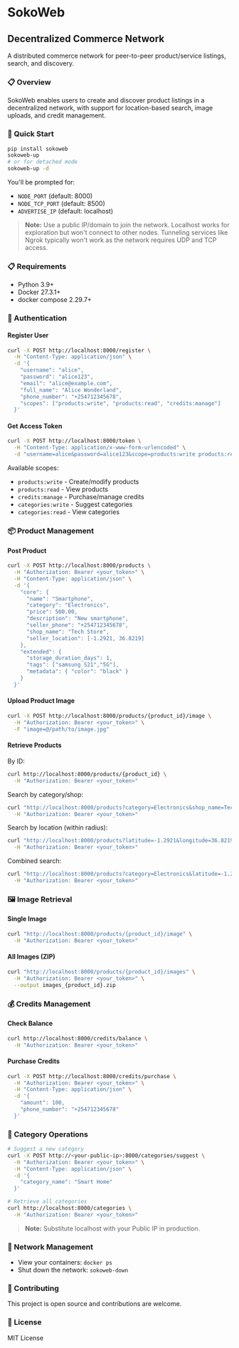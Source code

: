# SokoWeb
## Decentralized Commerce Network

A distributed commerce network for peer-to-peer product/service listings, search, and discovery.

### 📋 Overview

SokoWeb enables users to create and discover product listings in a decentralized network, with support for location-based search, image uploads, and credit management.

### 🚀 Quick Start

```bash
pip install sokoweb
sokoweb-up
# or for detached mode
sokoweb-up -d
```

You'll be prompted for:
- `NODE_PORT` (default: 8000)
- `NODE_TCP_PORT` (default: 8500)
- `ADVERTISE_IP` (default: localhost)

> **Note:** Use a public IP/domain to join the network. Localhost works for exploration but won't connect to other nodes. Tunneling services like Ngrok typically won't work as the network requires UDP and TCP access.

### 📋 Requirements

- Python 3.9+
- Docker 27.3.1+
- docker compose 2.29.7+

### 🔑 Authentication

#### Register User

```bash
curl -X POST http://localhost:8000/register \
  -H "Content-Type: application/json" \
  -d '{
    "username": "alice",
    "password": "alice123",
    "email": "alice@example.com",
    "full_name": "Alice Wonderland",
    "phone_number": "+254712345678",
    "scopes": ["products:write", "products:read", "credits:manage"]
  }'
```

#### Get Access Token

```bash
curl -X POST http://localhost:8000/token \
  -H "Content-Type: application/x-www-form-urlencoded" \
  -d "username=alice&password=alice123&scope=products:write products:read credits:manage"
```

Available scopes:
- `products:write` - Create/modify products
- `products:read` - View products
- `credits:manage` - Purchase/manage credits
- `categories:write` - Suggest categories
- `categories:read` - View categories

### 📦 Product Management

#### Post Product

```bash
curl -X POST http://localhost:8000/products \
  -H "Authorization: Bearer <your_token>" \
  -H "Content-Type: application/json" \
  -d '{
    "core": {
      "name": "Smartphone",
      "category": "Electronics",
      "price": 500.00,
      "description": "New smartphone",
      "seller_phone": "+254712345678",
      "shop_name": "Tech Store",
      "seller_location": [-1.2921, 36.8219]
    },
    "extended": {
      "storage_duration_days": 1,
      "tags": ["samsung S21","5G"],
      "metadata": { "color": "black" }
    }
  }'
```

#### Upload Product Image

```bash
curl -X POST http://localhost:8000/products/{product_id}/image \
  -H "Authorization: Bearer <your_token>" \
  -F "image=@/path/to/image.jpg"
```

#### Retrieve Products

By ID:
```bash
curl http://localhost:8000/products/{product_id} \
  -H "Authorization: Bearer <your_token>"
```

Search by category/shop:
```bash
curl "http://localhost:8000/products?category=Electronics&shop_name=Tech%20Store" \
  -H "Authorization: Bearer <your_token>"
```

Search by location (within radius):
```bash
curl "http://localhost:8000/products?latitude=-1.2921&longitude=36.8219&radius_km=10" \
  -H "Authorization: Bearer <your_token>"
```

Combined search:
```bash
curl "http://localhost:8000/products?category=Electronics&latitude=-1.2921&longitude=36.8219&radius_km=5" \
  -H "Authorization: Bearer <your_token>"
```

### 🖼️ Image Retrieval

#### Single Image

```bash
curl "http://localhost:8000/products/{product_id}/image" \
  -H "Authorization: Bearer <your_token>"
```

#### All Images (ZIP)

```bash
curl "http://localhost:8000/products/{product_id}/images" \
  -H "Authorization: Bearer <your_token>" \
  --output images_{product_id}.zip
```

### 💰 Credits Management

#### Check Balance

```bash
curl http://localhost:8000/credits/balance \
  -H "Authorization: Bearer <your_token>"
```

#### Purchase Credits

```bash
curl -X POST http://localhost:8000/credits/purchase \
  -H "Authorization: Bearer <your_token>" \
  -H "Content-Type: application/json" \
  -d '{
    "amount": 100,
    "phone_number": "+254712345678"
  }'
```

### 📂 Category Operations

```bash
# Suggest a new category
curl -X POST http://<your-public-ip>:8000/categories/suggest \
  -H "Authorization: Bearer <your_token>" \
  -H "Content-Type: application/json" \
  -d '{
    "category_name": "Smart Home"
  }'

# Retrieve all categories
curl http://localhost:8000/categories \
  -H "Authorization: Bearer <your_token>"
```

> **Note:** Substitute localhost with your Public IP in production.

### 🔄 Network Management

- View your containers: `docker ps`
- Shut down the network: `sokoweb-down`

### 🤝 Contributing

This project is open source and contributions are welcome.

### 📄 License

MIT License
